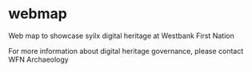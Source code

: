 # webmap
Web map to showcase syilx digital heritage at Westbank First Nation

For more information about digital heritage governance, please contact WFN Archaeology 
